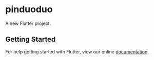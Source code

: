 # pinduoduo

A new Flutter project.

## Getting Started

For help getting started with Flutter, view our online
[documentation](https://flutter.io/).
